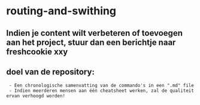 #  routing-and-swithing
## Indien je content wilt verbeteren of toevoegen aan het project, stuur dan een berichtje naar freshcookie xxy
## doel van de repository: 
     - Een chronologische samenvatting van de commando's in een ".md" file  
     - Indien meerderen mensen aan één cheatsheet werken, zal de qualiteit ervan verhoogd worden!
 
